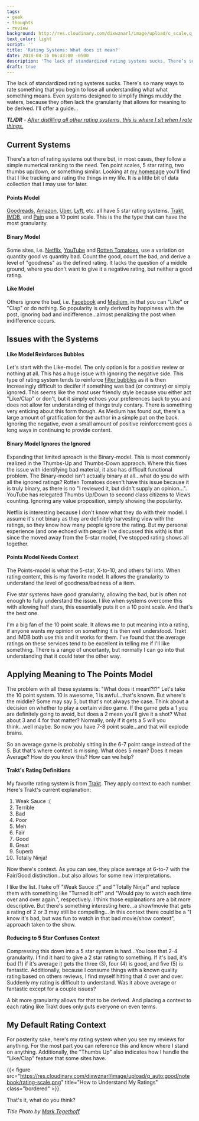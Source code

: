 ```yaml
---
tags:
- geek
- thoughts
- review
background: http://res.cloudinary.com/dixwznarl/image/upload/c_scale,q_auto:eco,w_2048/notebook/moon-phases.jpg
text_color: light
script: ''
title: 'Rating Systems: What does it mean?'
date: 2018-04-16 06:43:00 -0500
description: 'The lack of standardized rating systems sucks. There’s so many ways to rate something that you begin to lose all understanding what what something means. Even systems designed to simplify things muddy the waters, because they often lack the granularity that allows for meaning to be derived. I’ll offer a guide…'
draft: true
---
```


The lack of standardized rating systems sucks. There's so many ways to rate something that you begin to lose all understanding what what something means. Even systems designed to simplify things muddy the waters, because they often lack the granularity that allows for meaning to be derived. I'll offer a guide...

_**TL/DR** - [After distilling all other rating systems, this is where I sit when I rate things.](#my-default-rating-context)_

## Current Systems

There's a ton of rating systems out there but, in most cases, they follow a simple numerical ranking to the need. Ten point scales, 5 star rating, two thumbs up/down, or something similar. Looking at [my homepage][] you'll find that I like tracking and rating the things in my life. It is a little bit of data collection that I may use for later.

#### Points Model

[Goodreads][], [Amazon][], [Uber][], [Lyft][], etc. all have 5 star rating systems. [Trakt][], [IMDB][], and [Pain][] use a 10 point scale. This is the the type that can have the most granularity.

#### Binary Model

Some sites, i.e. [Netflix][], [YouTube][] and [Rotten Tomatoes][], use a variation on quantity good vs quantity bad. Count the good, count the bad, and derive a level of "goodness" as the defined rating. It lacks the question of a middle ground, where you don't want to give it a negative rating, but neither a good rating.

#### Like Model

Others ignore the bad, i.e. [Facebook][] and [Medium][], in that you can "Like" or "Clap" or do nothing. So popularity is only derived by happiness with the post, ignoring bad and indifference...almost penalizing the post when indifference occurs.

## Issues with the Systems

#### Like Model Reinforces Bubbles

Let's start with the Like-model. The only option is for a positive review or nothing at all. This has a huge issue with ignoring the negative side. This type of rating system tends to reinforce [filter bubbles][] as it is then increasingly difficult to decifer if something was bad (or contrary) or simply ignored. This seems like the most user friendly style because you either act "Like/Clap" or don't, but it simply echoes your preferences back to you and does not allow for understanding of things truly contary. There is something very enticing about this form though. As Medium has found out, there's a large amount of gratification for the author in a simple pat on the back. Ignoring the negative, even a small amount of positive reinforcement goes a long ways in continuing to provide content.

#### Binary Model Ignores the Ignored

Expanding that limited aproach is the Binary-model. This is most commonly realized in the Thumbs-Up and Thumbs-Down appraoch. Where this fixes the issue with identifying bad material, it also has difficult functional problem. The Binary-model isn't actually binary at all...what do you do with all the ignored ratings? Rotten Tomatoes doesn't have this issue because it is truly binary, as there is no "I reviewed it, but didn't supply an opinion...". YouTube has relegated Thumbs Up/Down to second class citizens to Views counting. Ignoring any value proposition, simply showing the popularity.

Netflix is interesting because I don't know what they do with their model. I assume it's not binary as they are definitely harvesting view with the ratings, so they know how many people ignore the rating. But my personal experience (and one echoed with people I've discussed this with) is that since the moved away from the 5-star model, I've stopped rating shows all together.

#### Points Model Needs Context

The Points-model is what the 5-star, X-to-10, and others fall into. When rating content, this is my favorite model. It allows the granularity to understand the level of goodness/badness of a item.

Five star systems have good granularity, allowing the bad, but is often not enough to fully understand the issue. I like when systems overcome this with allowing half stars, this essentially puts it on a 10 point scale. And that's the best one.

I'm a big fan of the 10 point scale. It allows me to put meaning into a rating, if anyone wants my opinion on something it is then well understood. Trakt and IMDB both use this and it works for them. I've found that the average ratings on these services tend to be excellent in telling me if I'll like something. There is a range of uncertanty, but normally I can go into that understanding that it could teter the other way.

## Applying Meaning to The Points Model

The problem with all these systems is: "What does it mean!?!?" Let's take the 10 point system. 10 is awesome, 1 is awful...that's known. But where's the middle? Some may say 5, but that's not always the case. Think about a decision on whether to play a certain video game. If the game gets a 1 you are definitely going to avoid, but does a 2 mean you'll give it a shot? What about 3 and 4 for that matter? Normally, only if it gets a 5 will you think...well maybe. So now you have 7-8 point scale...and that will explode brains.

So an average game is probably sitting in the 6-7 point range instead of the 5. But that's where context is missing. What does 5 mean? Does it mean Average? How do you know this? How can we help?

#### Trakt's Rating Definitions

My favorite rating system is from [Trakt][]. They apply context to each number. Here's Trakt's current explanation:

1.  Weak Sauce :(
2.  Terrible
3.  Bad
4.  Poor
5.  Meh
6.  Fair
7.  Good
8.  Great
9.  Superb
10. Totally Ninja!

Now there's context. As you can see, they place average at 6-to-7 with the Fair/Good distinction...but also allows for some new interpretations.

I like the list. I take off "Weak Sauce :(" and "Totally Ninja!" and replace them with something like "Turned it off" and "Would pay to watch each time over and over again.", respectively. I think those explanations are a bit more descriptive. But there's something interesting here...a show/movie that gets a rating of 2 or 3 may still be compelling... In this context there could be a "I know it's bad, but was fun to watch in that bad movie/show context", approach taken to the show.

#### Reducing to 5 Star Confuses Context

Compressing this down into a 5 star system is hard...You lose that 2-4 granularity. I find it hard to give a 2 star rating to something. If it's bad, it's bad (1) if it's average it gets the three (3), four (4) is good, and five (5) is fantastic. Additionally, because I consume things with a known quality rating based on others reviews, I find myself hitting that 4 over and over. Suddenly my rating is difficult to understand. Was it above average or fantastic except for a couple issues?

A bit more granularity allows for that to be derived. And placing a context to each rating like Trakt does only puts everyone on even terms.

## My Default Rating Context

For posterity sake, here's my rating system when you see my reviews for anything. For the most part you can reference this and know where I stand on anything. Additionally, the "Thumbs Up" also indicates how I handle the "Like/Clap" feature that some sites have.

{{< figure src="https://res.cloudinary.com/dixwznarl/image/upload/q_auto:good/notebook/rating-scale.png" title="How to Understand My Ratings" class="bordered" >}}

That's it, what do you think?

_Title Photo by [Mark Tegethoff](https://unsplash.com/photos/NbgQfUvKFE0)_

[my homepage]: /
[pain]: https://dfzljdn9uc3pi.cloudfront.net/2013/37/1/fig-1-2x.jpg
[filter bubbles]: https://en.wikipedia.org/wiki/Filter_bubble
[goodreads]: https://www.goodreads.com
[amazon]: https://www.amazon.com
[lyft]: https://www.lyft.com
[uber]: https://www.uber.com
[trakt]: https://trakt.tv
[imdb]: https://www.imdb.com
[netflix]: https://www.netflix.com
[youtube]: https://www.youtube.com
[rotten tomatoes]: https://www.rottentomatoes.com
[facebook]: https://www.facebook.com
[medium]: https://www.medium.com
